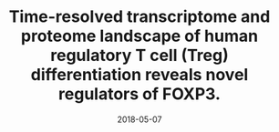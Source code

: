 ---
doi: 10.1186/s12915-018-0518-3
journal: BMC biology
title: Time-resolved transcriptome and proteome landscape of human regulatory T cell (Treg) differentiation reveals novel regulators of FOXP3.
date: 2018-05-07
authors: Schmidt, A, Marabita, F, Kiani, NA, Gross, CC, Johansson, HJ, Éliás, S, Rautio, S, Eriksson, M, Fernandes, SJ, Silberberg, G, Ullah, U, Bhatia, U, Lähdesmäki, H, Lehtiö, J, Gomez-Cabrero, D, Wiendl, H, Lahesmaa, R, Tegnér, J
---
